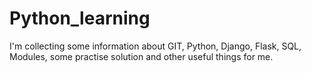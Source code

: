 # Python_learning
I'm collecting some information about GIT, Python, Django, Flask, SQL, Modules, some practise solution and other useful things for me. 
